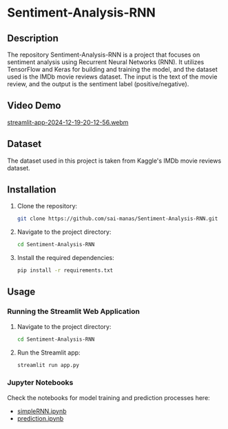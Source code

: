 # Sentiment-Analysis-RNN

## Description
The repository Sentiment-Analysis-RNN is a project that focuses on sentiment analysis using Recurrent Neural Networks (RNN). It utilizes TensorFlow and Keras for building and training the model, and the dataset used is the IMDb movie reviews dataset. The input is the text of the movie review, and the output is the sentiment label (positive/negative).

## Video Demo
[streamlit-app-2024-12-19-20-12-56.webm](https://github.com/user-attachments/assets/10655bc1-6052-4299-a432-4ae5a9475289)

## Dataset
The dataset used in this project is taken from Kaggle's IMDb movie reviews dataset.

## Installation
1. Clone the repository:
    ```sh
    git clone https://github.com/sai-manas/Sentiment-Analysis-RNN.git
    ```
2. Navigate to the project directory:
    ```sh
    cd Sentiment-Analysis-RNN
    ```
3. Install the required dependencies:
    ```sh
    pip install -r requirements.txt
    ```

## Usage
### Running the Streamlit Web Application
1. Navigate to the project directory:
    ```sh
    cd Sentiment-Analysis-RNN
    ```
2. Run the Streamlit app:
    ```sh
    streamlit run app.py
    ```

### Jupyter Notebooks
Check the notebooks for model training and prediction processes here:
- [simpleRNN.ipynb](https://github.com/sai-manas/Sentiment-Analysis-RNN/blob/main/notebooks/simpleRNN.ipynb)
- [prediction.ipynb](https://github.com/sai-manas/Sentiment-Analysis-RNN/blob/main/notebooks/prediction.ipynb)
